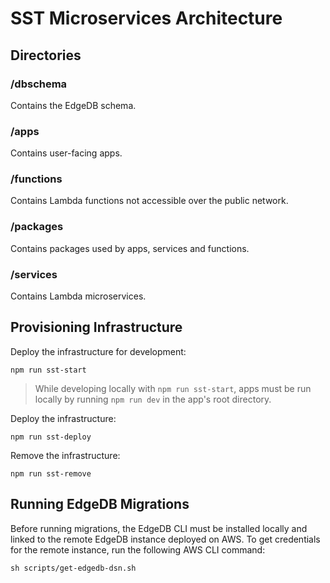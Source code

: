 # SST Microservices Architecture

## Directories

### /dbschema

Contains the EdgeDB schema.

### /apps

Contains user-facing apps.

### /functions

Contains Lambda functions not accessible over the public network.

### /packages

Contains packages used by apps, services and functions.

### /services

Contains Lambda microservices.

## Provisioning Infrastructure

Deploy the infrastructure for development:

```console
npm run sst-start
```

> While developing locally with `npm run sst-start`, apps must be run locally by running `npm run dev` in the app's root directory.

Deploy the infrastructure:

```console
npm run sst-deploy
```

Remove the infrastructure:

```console
npm run sst-remove
```

## Running EdgeDB Migrations

Before running migrations, the EdgeDB CLI must be installed locally and linked to the remote EdgeDB instance deployed on AWS.
To get credentials for the remote instance, run the following AWS CLI command:

```console
sh scripts/get-edgedb-dsn.sh
```
